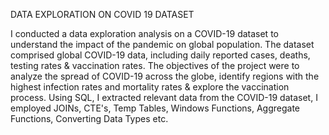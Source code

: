 DATA EXPLORATION ON COVID 19 DATASET

I conducted a data exploration analysis on a COVID-19 dataset to understand the impact of the pandemic on global population. The dataset comprised global COVID-19 data, including daily reported cases, deaths, testing rates & vaccination rates. The objectives of the project were to analyze the spread of COVID-19 across the globe, identify regions with the highest infection rates and mortality rates & explore the vaccination process. Using SQL, I extracted relevant data from the COVID-19 dataset, I employed JOINs, CTE's, Temp Tables, Windows Functions, Aggregate Functions, Converting Data Types etc. 

